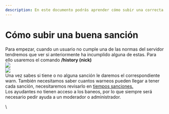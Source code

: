 ```yaml
---
description: En este documento podrás aprender cómo subir una correcta sanción.
---
```


# Cómo subir una buena sanción

Para empezar, cuando un usuario no cumple una de las normas del servidor tendremos que ver si anteriormente ha incumplido alguna de estas. Para ello usaremos el comando **/history (nick)**\
![](https://lh5.googleusercontent.com/xXm4G1K2sAMfiYZ\_qweOuDtYRnElDb5B1v7PybCDRJ6GlhZGnmfofew\_CEmIeGQFUeWSFYVZbcxrSQxXKeCmtW1yABQt6fCeKdz7tzSvMRjntb43qmkukQWi3Y8ZAO2J-DnsQHfMJFO3cyUmAtbhjCi4rQ3sqkKEqCbGQjeaexHPoNeh9\_AjDnsgfeat)\
![](https://lh5.googleusercontent.com/bhDAjXkFHVxdRRjqWy15gVHqWejJQAb-iXQ2lsO92rh5vqe5pYgmElniplDv62tT5-xblhxKHJJBH3YBEjMvVSjwm3ode8yvgAkyDxQidb61AKIhfMfA\_OoXe2j26Z-ZYFS2EvjSWhfo0GRQxclWi8ebIruvL4zoG3MH9zsdrHiZADuiMX2JLUIE6vtU)\
Una vez sabes si tiene o no alguna sanción le daremos el correspondiente warn. También necesitamos saber cuantos warneos pueden llegar a tener cada sanción, necesitaremos revisarlo en [tiempos sanciones.](tiempos-sanciones.md)\
Los ayudantes no tienen acceso a los baneos, por lo que siempre será necesario pedir ayuda a un moderador o administrador.

\
